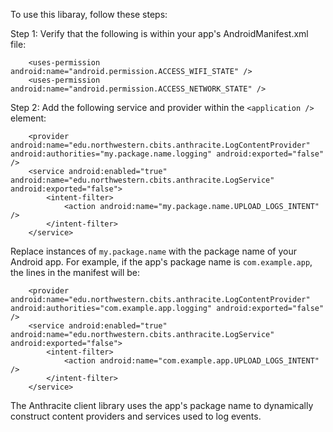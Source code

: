 To use this libaray, follow these steps:

Step 1: Verify that the following is within your app's AndroidManifest.xml file:

```
    <uses-permission android:name="android.permission.ACCESS_WIFI_STATE" />
    <uses-permission android:name="android.permission.ACCESS_NETWORK_STATE" />
```

Step 2: Add the following service and provider within the `<application />` element:

```
    <provider android:name="edu.northwestern.cbits.anthracite.LogContentProvider" android:authorities="my.package.name.logging" android:exported="false" />
    <service android:enabled="true" android:name="edu.northwestern.cbits.anthracite.LogService" android:exported="false">
        <intent-filter>
            <action android:name="my.package.name.UPLOAD_LOGS_INTENT" />
        </intent-filter>
    </service>
```

Replace instances of `my.package.name` with the package name of your Android app. For example, if the app's package name is `com.example.app`, the lines in the manifest will be:

```
    <provider android:name="edu.northwestern.cbits.anthracite.LogContentProvider" android:authorities="com.example.app.logging" android:exported="false" />
    <service android:enabled="true" android:name="edu.northwestern.cbits.anthracite.LogService" android:exported="false">
        <intent-filter>
            <action android:name="com.example.app.UPLOAD_LOGS_INTENT" />
        </intent-filter>
    </service>
```

The Anthracite client library uses the app's package name to dynamically construct content providers and services used to log events.
